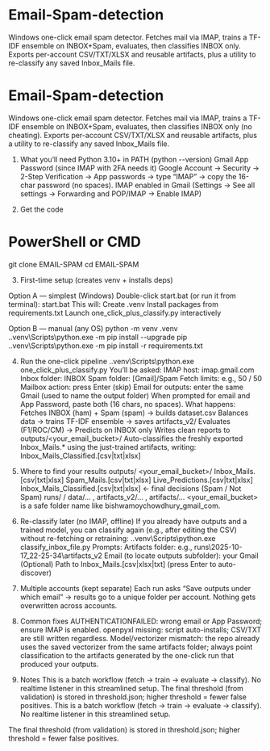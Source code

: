 # Email-Spam-detection
Windows one-click email spam detector. Fetches mail via IMAP, trains a TF-IDF ensemble on INBOX+Spam, evaluates, then classifies INBOX only. Exports per-account CSV/TXT/XLSX and reusable artifacts, plus a utility to re-classify any saved Inbox_Mails file.

# Email-Spam-detection
Windows one-click email spam detector. Fetches mail via IMAP, trains a TF-IDF ensemble on INBOX+Spam, evaluates, then classifies INBOX only (no cheating). Exports per-account CSV/TXT/XLSX and reusable artifacts, plus a utility to re-classify any saved Inbox_Mails file.

1) What you’ll need
Python 3.10+ in PATH (python --version)
Gmail App Password (since IMAP with 2FA needs it)
Google Account → Security → 2-Step Verification → App passwords → type “IMAP” → copy the 16-char password (no spaces).
IMAP enabled in Gmail (Settings → See all settings → Forwarding and POP/IMAP → Enable IMAP)

2) Get the code
# PowerShell or CMD
git clone <your-repo-url> EMAIL-SPAM
cd EMAIL-SPAM

3) First-time setup (creates venv + installs deps)

Option A — simplest (Windows)
Double-click start.bat (or run it from terminal):
start.bat
This will:
Create .venv
Install packages from requirements.txt
Launch one_click_plus_classify.py interactively

Option B — manual (any OS)
python -m venv .venv
.\.venv\Scripts\python.exe -m pip install --upgrade pip
.\.venv\Scripts\python.exe -m pip install -r requirements.txt

4) Run the one-click pipeline
.\.venv\Scripts\python.exe one_click_plus_classify.py
You’ll be asked:
IMAP host: imap.gmail.com
Inbox folder: INBOX
Spam folder: [Gmail]/Spam
Fetch limits: e.g., 50 / 50
Mailbox action: press Enter (skip)
Email for outputs: enter the same Gmail (used to name the output folder)
When prompted for email and App Password, paste both (16 chars, no spaces).
What happens:
Fetches INBOX (ham) + Spam (spam) → builds dataset.csv
Balances data → trains TF-IDF ensemble → saves artifacts_v2/
Evaluates (F1/ROC/CM) → Predicts on INBOX only
Writes clean reports to outputs/<your_email_bucket>/
Auto-classifies the freshly exported Inbox_Mails.* using the just-trained artifacts, writing:
Inbox_Mails_Classified.[csv|txt|xlsx]

5) Where to find your results
outputs/
  <your_email_bucket>/
    Inbox_Mails.[csv|txt|xlsx]
    Spam_Mails.[csv|txt|xlsx]
    Live_Predictions.[csv|txt|xlsx]
    Inbox_Mails_Classified.[csv|txt|xlsx]   ← final decisions (Spam / Not Spam)
runs/
  <timestamp>/
    data/… , artifacts_v2/… , artifacts/…
<your_email_bucket> is a safe folder name like bishwamoychowdhury_gmail_com.

6) Re-classify later (no IMAP, offline)
If you already have outputs and a trained model, you can classify again (e.g., after editing the CSV) without re-fetching or retraining:
.\.venv\Scripts\python.exe classify_inbox_file.py
Prompts:
  Artifacts folder: e.g., runs\2025-10-17_22-25-34\artifacts_v2
  Email (to locate outputs subfolder): your Gmail
  (Optional) Path to Inbox_Mails.[csv|xlsx|txt] (press Enter to auto-discover)

7) Multiple accounts (kept separate)
Each run asks “Save outputs under which email” → results go to a unique folder per account. Nothing gets overwritten across accounts.

8) Common fixes
AUTHENTICATIONFAILED: wrong email or App Password; ensure IMAP is enabled.
openpyxl missing: script auto-installs; CSV/TXT are still written regardless.
Model/vectorizer mismatch: the repo already uses the saved vectorizer from the same artifacts folder; always point classification to the artifacts generated by the one-click run that produced your outputs.

9) Notes
This is a batch workflow (fetch → train → evaluate → classify). No realtime listener in this streamlined setup.
The final threshold (from validation) is stored in threshold.json; higher threshold = fewer false positives.
This is a batch workflow (fetch → train → evaluate → classify). No realtime listener in this streamlined setup.

The final threshold (from validation) is stored in threshold.json; higher threshold = fewer false positives.
